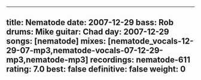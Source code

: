 
---
title: Nematode
date: 2007-12-29
bass:	Rob
drums:	Mike
guitar:	Chad
day: 2007-12-29
songs: [nematode]
mixes: [nematode_vocals-12-29-07-mp3,nematode-vocals-07-12-29-mp3,nematode-mp3]
recordings: nematode-611
rating: 7.0
best: false
definitive: false
weight: 0
---
